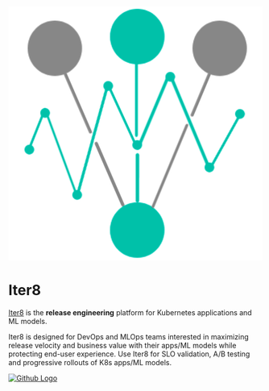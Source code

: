 [![Iter8 logo](https://github.com/iter8-tools/docs/blob/main/docs/images/favicon.png?raw=true)](https://iter8.tools)

# Iter8

[Iter8](https://iter8.tools) is the **release engineering** platform
for Kubernetes applications and ML models.

Iter8 is designed for DevOps and MLOps teams interested in maximizing
release velocity and business value with their apps/ML models while
protecting end-user experience. Use Iter8 for SLO validation, A/B
testing and progressive rollouts of K8s apps/ML models.

<!-- oof, there is no great way of using markdown to specify a desired image size -->

<a href="https://github.com/iter8-tools/iter8">
  <img alt="Github Logo" src="https://avatars.githubusercontent.com/u/26377421?v=4" width="40">
</a>
